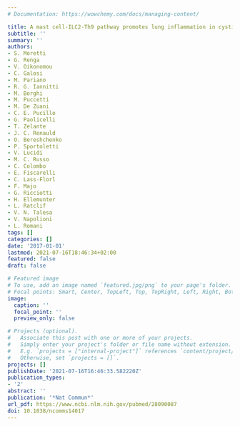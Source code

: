 ```yaml
---
# Documentation: https://wowchemy.com/docs/managing-content/

title: A mast cell-ILC2-Th9 pathway promotes lung inflammation in cystic fibrosis
subtitle: ''
summary: ''
authors:
- S. Moretti
- G. Renga
- V. Oikonomou
- C. Galosi
- M. Pariano
- R. G. Iannitti
- M. Borghi
- M. Puccetti
- M. De Zuani
- C. E. Pucillo
- G. Paolicelli
- T. Zelante
- J. C. Renauld
- O. Bereshchenko
- P. Sportoletti
- V. Lucidi
- M. C. Russo
- C. Colombo
- E. Fiscarelli
- C. Lass-Florl
- F. Majo
- G. Ricciotti
- H. Ellemunter
- L. Ratclif
- V. N. Talesa
- V. Napolioni
- L. Romani
tags: []
categories: []
date: '2017-01-01'
lastmod: 2021-07-16T18:46:34+02:00
featured: false
draft: false

# Featured image
# To use, add an image named `featured.jpg/png` to your page's folder.
# Focal points: Smart, Center, TopLeft, Top, TopRight, Left, Right, BottomLeft, Bottom, BottomRight.
image:
  caption: ''
  focal_point: ''
  preview_only: false

# Projects (optional).
#   Associate this post with one or more of your projects.
#   Simply enter your project's folder or file name without extension.
#   E.g. `projects = ["internal-project"]` references `content/project/deep-learning/index.md`.
#   Otherwise, set `projects = []`.
projects: []
publishDate: '2021-07-16T16:46:33.582220Z'
publication_types:
- '2'
abstract: ''
publication: '*Nat Commun*'
url_pdf: https://www.ncbi.nlm.nih.gov/pubmed/28090087
doi: 10.1038/ncomms14017
---
```

